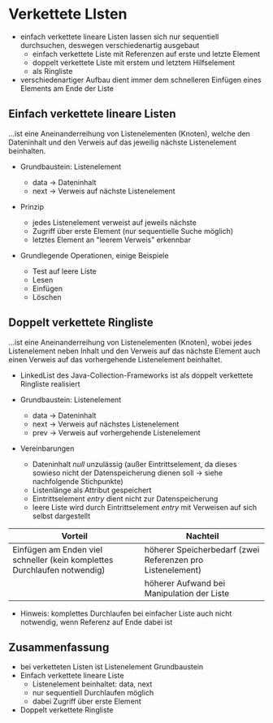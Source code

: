 # Verkettete LIsten

- einfach verkettete lineare Listen lassen sich nur sequentiell durchsuchen, deswegen verschiedenartig ausgebaut
  - einfach verkettete Liste mit Referenzen auf erste und letzte Element
  - doppelt verkettete Liste mit erstem und letztem Hilfselement
  - als Ringliste
- verschiedenartiger Aufbau dient immer dem schnelleren Einfügen eines Elements am Ende der Liste

## Einfach verkettete lineare Listen

...ist eine Aneinanderreihung von Listenelementen (Knoten), welche den Dateninhalt und den Verweis auf das jeweilig nächste Listenelement beinhalten.

- Grundbaustein: Listenelement
  - data -> Dateninhalt
  - next -> Verweis auf nächste Listenelement

- Prinzip
  - jedes Listenelement verweist auf jeweils nächste
  - Zugriff über erste Element (nur sequentielle Suche möglich)
  - letztes Element an "leerem Verweis" erkennbar

- Grundlegende Operationen, einige Beispiele
  - Test auf leere Liste
  - Lesen
  - Einfügen
  - Löschen

## Doppelt verkettete Ringliste

...ist eine Aneinanderreihung von Listenelementen (Knoten), wobei jedes Listenelement neben Inhalt und den Verweis auf das nächste Element auch einen Verweis auf das vorhergehende Listenelement beinhaltet.

- LinkedList des Java-Collection-Frameworks ist als doppelt verkettete Ringliste realisiert

- Grundbaustein: Listenelement
  - data -> Dateninhalt
  - next -> Verweis auf nächstes Listenelement
  - prev -> Verweis auf vorhergehende Listenelement

- Vereinbarungen
  - Dateninhalt _null_ unzulässig (außer Eintrittselement, da dieses sowieso nicht der Datenspeicherung dienen soll -> siehe nachfolgende Stichpunkte)
  - Listenlänge als Attribut gespeichert
  - Eintrittselement _entry_ dient nicht zur Datenspeicherung
  - leere Liste wird durch Eintrittselement _entry_ mit Verweisen auf sich selbst dargestellt

| Vorteil                                                                  | Nachteil                                                   |
|--------------------------------------------------------------------------|------------------------------------------------------------|
| Einfügen am Enden viel schneller (kein komplettes Durchlaufen notwendig) | höherer Speicherbedarf (zwei Referenzen pro Listenelement) |
|                                                                          | höherer Aufwand bei Manipulation der Liste                 |

- Hinweis: komplettes Durchlaufen bei einfacher Liste auch nicht notwendig, wenn Referenz auf Ende dabei ist

## Zusammenfassung

- bei verketteten Listen ist Listenelement Grundbaustein
- Einfach verkettete lineare Liste
  - Listenelement beinhaltet: data, next
  - nur sequentiell Durchlaufen möglich
  - dabei Zugriff über erste Element
- Doppelt verkettete Ringliste
